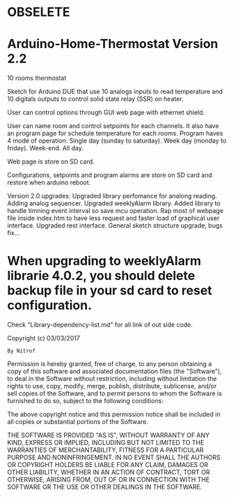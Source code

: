 # OBSELETE

# Arduino-Home-Thermostat Version 2.2
10 rooms thermostat


Sketch for Arduino DUE that use 10 analogs inputs to read temperature and 10 digitals outputs to control solid state relay (SSR) on heater.


User can control options through GUI web page with ethernet shield.

User can name room and control setpoints for each channels. 
It also have an program page for schedule temperature for each rooms.
Program haves 4 mode of operation:
Single day (sunday to saturday).
Week day (monday to friday).
Week-end.
All day.

Web page is store on SD card.

Configurations, setpoints and program alarms are store on SD card and restore when arduino reboot.


Version 2.0 upgrades:
Upgraded library perfomance for analong reading.
Adding analog sequencer.
Upgraded weeklyAlarm library.
Added library to handle timning event interval so save mcu operation.
Rap most of webpage file inside index.htm to have less request and faster load of graphical user interface.
Upgraded rest interface.
General sketch structure upgrade, bugs fix...

# When upgrading to weeklyAlarm librarie 4.0.2, you should delete backup file in your sd card to reset configuration.

Check "Library-dependency-list.md" for all link of out side code.

  Copyright (c) 03/03/2017

    By Nitrof

  Permission is hereby granted, free of charge, to any person obtaining a copy of
  this software and associated documentation files (the "Software"), to deal in
  the Software without restriction, including without limitation the rights to
  use, copy, modify, merge, publish, distribute, sublicense, and/or sell copies of
  the Software, and to permit persons to whom the Software is furnished to do so,
  subject to the following conditions:

  The above copyright notice and this permission notice shall be included in all
  copies or substantial portions of the Software.

  THE SOFTWARE IS PROVIDED "AS IS", WITHOUT WARRANTY OF ANY KIND, EXPRESS OR
  IMPLIED, INCLUDING BUT NOT LIMITED TO THE WARRANTIES OF MERCHANTABILITY, FITNESS
  FOR A PARTICULAR PURPOSE AND NONINFRINGEMENT. IN NO EVENT SHALL THE AUTHORS OR
  COPYRIGHT HOLDERS BE LIABLE FOR ANY CLAIM, DAMAGES OR OTHER LIABILITY, WHETHER
  IN AN ACTION OF CONTRACT, TORT OR OTHERWISE, ARISING FROM, OUT OF OR IN
  CONNECTION WITH THE SOFTWARE OR THE USE OR OTHER DEALINGS IN THE SOFTWARE.
